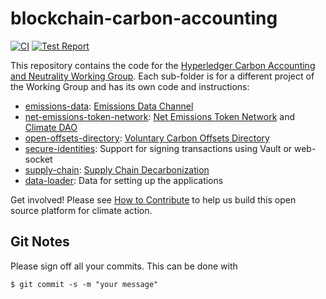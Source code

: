 # blockchain-carbon-accounting

[![CI](https://github.com/hyperledger-labs/blockchain-carbon-accounting/actions/workflows/ci.yml/badge.svg)](https://github.com/hyperledger-labs/blockchain-carbon-accounting/actions/workflows/ci.yml)
[![Test Report](https://github.com/hyperledger-labs/blockchain-carbon-accounting/actions/workflows/test-report.yml/badge.svg)](https://github.com/hyperledger-labs/blockchain-carbon-accounting/actions/workflows/test-report.yml)

This repository contains the code for the [Hyperledger Carbon Accounting and Neutrality Working Group](https://wiki.hyperledger.org/display/CASIG/Carbon+Accounting+and+Certification+Working+Group). Each
sub-folder is for a different project of the Working Group and has its own code and instructions:

- [emissions-data](emissions-data/README.md): [Emissions Data Channel](https://wiki.hyperledger.org/display/CASIG/Emissions+Data+Channel)
- [net-emissions-token-network](net-emissions-token-network/README.md): [Net Emissions Token Network](https://wiki.hyperledger.org/display/CASIG/Emissions+Tokens+Network) and [Climate DAO](https://wiki.hyperledger.org/display/CASIG/DAO)
- [open-offsets-directory](open-offsets-directory/README.md): [Voluntary Carbon Offsets Directory](https://wiki.hyperledger.org/display/CASIG/Voluntary+Carbon+Offsets+Directory+Research)
- [secure-identities](secure-identities/README.md): Support for signing transactions using Vault or web-socket
- [supply-chain](app/supply-chain/README.md): [Supply Chain Decarbonization](https://wiki.hyperledger.org/display/CASIG/Supply+Chain+Decarbonization)
- [data-loader](app/data-loader/README.md): Data for setting up the applications

Get involved!  Please see [How to Contribute](https://wiki.hyperledger.org/display/CASIG/How+to+Contribute) to help us build this open source platform for climate action.

## Git Notes

Please sign off all your commits. This can be done with

    $ git commit -s -m "your message"

